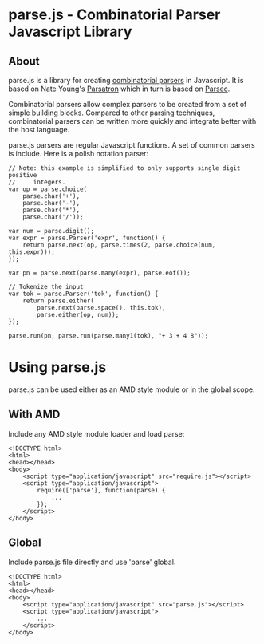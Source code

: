 # parse.js - Combinatorial Parser Javascript Library #

## About ##
parse.js is a library for creating [combinatorial parsers][CombinatorialParsers] in Javascript. 
It is based on Nate Young's [Parsatron][Parsatron] which in turn is based on
[Parsec][Parsec]. 

Combinatorial parsers allow complex parsers to be created from a set of simple
building blocks. Compared to other parsing techniques, combinatorial parsers
can be written more quickly and integrate better with the host language.

parse.js parsers are regular Javascript functions. A set of common parsers is
include. Here is a polish notation parser:

    // Note: this example is simplified to only supports single digit positive
    //     integers.
    var op = parse.choice(
        parse.char('+'),
        parse.char('-'),
        parse.char('*'),
        parse.char('/'));
    
    var num = parse.digit();
    var expr = parse.Parser('expr', function() {
        return parse.next(op, parse.times(2, parse.choice(num, this.expr)));
    });
    
    var pn = parse.next(parse.many(expr), parse.eof());
    
    // Tokenize the input
    var tok = parse.Parser('tok', function() {
        return parse.either(
            parse.next(parse.space(), this.tok),
            parse.either(op, num));
    });
    
    parse.run(pn, parse.run(parse.many1(tok), "+ 3 + 4 8"));


# Using parse.js #
parse.js can be used either as an AMD style module or in the global scope.

## With AMD ##
Include any AMD style module loader and load parse:

    <!DOCTYPE html>
    <html>
    <head></head>
    <body>
        <script type="application/javascript" src="require.js"></script>
        <script type="application/javascript">
            require(['parse'], function(parse) {
                ...
            });
        </script>
    </body>

## Global ##
Include parse.js file directly and use 'parse' global.

    <!DOCTYPE html>
    <html>
    <head></head>
    <body>
        <script type="application/javascript" src="parse.js"></script>
        <script type="application/javascript">
            ...
        </script>
    </body>


[CombinatorialParsers]: http://en.wikipedia.org/wiki/Parser_combinator
[Parsatron]: https://github.com/youngnh/parsatron
[Parsec]: http://legacy.cs.uu.nl/daan/parsec.html